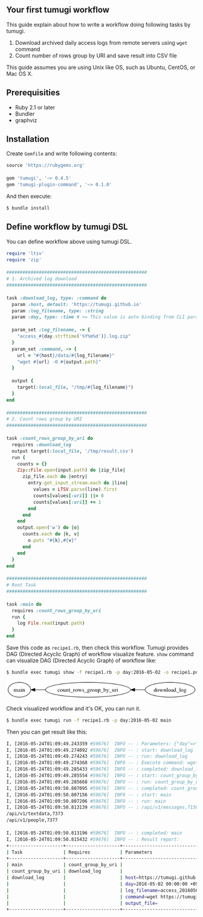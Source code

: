 ## Your first tumugi workflow

This guide explain about how to write a workflow doing following tasks by tumugi.

1. Download archived daily access logs from remote servers using `wget` command
2. Count number of rows group by URI and save result into CSV file

This guide assumes you are using Unix like OS, such as Ubuntu, CentOS, or Mac OS X.

## Prerequisities

- Ruby 2.1 or later
- Bundler
- graphviz

## Installation

Create `Gemfile` and write following contents:

```ruby
source 'https://rubygems.org'

gem 'tumugi', '~> 0.4.5'
gem 'tumugi-plugin-command', '~> 0.1.0'
```

And then execute:

```bash
$ bundle install
```

## Define workflow by tumugi DSL

You can define workflow above using tumugi DSL.

```rb
require 'ltsv'
require 'zip'

####################################################
# 1. Archived log download
####################################################

task :download_log, type: :command do
  param :host, default: 'https://tumugi.github.io'
  param :log_filename, type: :string
  param :day, type: :time # <= This value is auto binding from CLI parameter

  param_set :log_filename, -> {
    "access_#{day.strftime('%Y%m%d')}.log.zip"
  }
  param_set :command, -> {
    url = "#{host}/data/#{log_filename}"
    "wget #{url} -O #{output.path}"
  }

  output {
    target(:local_file, "/tmp/#{log_filename}")
  }
end

####################################################
# 2. Count rows group by URI
####################################################

task :count_rows_group_by_uri do
  requires :download_log
  output target(:local_file, '/tmp/result.csv')
  run {
    counts = {}
    Zip::File.open(input.path) do |zip_file|
      zip_file.each do |entry|
        entry.get_input_stream.each do |line|
          values = LTSV.parse(line).first
          counts[values[:uri]] ||= 0
          counts[values[:uri]] += 1
        end
      end
    end
    output.open('w') do |o|
      counts.each do |k, v|
        o.puts "#{k},#{v}"
      end
    end
  }
end

####################################################
# Root Task
####################################################

task :main do
  requires :count_rows_group_by_uri
  run {
    log File.read(input.path)
  }
end
```

Save this code as `recipe1.rb`, then check this workflow.
Tumugi provides DAG (Directed Acyclic Graph) of workflow visualize feature.
`show` command can visualize DAG (Directed Acyclic Graph) of workflow like:

```sh
$ bundle exec tumugi show -f recipe1.rb -p day:2016-05-02 -o recipe1.png main
```

![recipe1_dag](../images/recipe1_dag.png)

Check visualized workflow and it's OK, you can run it.

```sh
$ bundle exec tumugi run -f recipe1.rb -p day:2016-05-02 main
```

Then you can get result like this:

```sh
I, [2016-05-24T01:09:49.243359 #59676]  INFO -- : Parameters: {"day"=>"2016-05-02"}
I, [2016-05-24T01:09:49.274092 #59676]  INFO -- : start: download_log
I, [2016-05-24T01:09:49.274243 #59676]  INFO -- : run: download_log
I, [2016-05-24T01:09:49.274368 #59676]  INFO -- : Execute command: wget https://tumugi.github.io/data/access_20160502.log.zip -O /tmp/access_20160502.log.zip -q
I, [2016-05-24T01:09:49.285433 #59676]  INFO -- : completed: download_log
I, [2016-05-24T01:09:49.285554 #59676]  INFO -- : start: count_group_by_uri
I, [2016-05-24T01:09:49.285668 #59676]  INFO -- : run: count_group_by_uri
I, [2016-05-24T01:09:50.807095 #59676]  INFO -- : completed: count_group_by_uri
I, [2016-05-24T01:09:50.807156 #59676]  INFO -- : start: main
I, [2016-05-24T01:09:50.807206 #59676]  INFO -- : run: main
I, [2016-05-24T01:09:50.813139 #59676]  INFO -- : /api/v1/messages,7150
/api/v1/textdata,7373
/api/v1/people,7377

I, [2016-05-24T01:09:50.813196 #59676]  INFO -- : completed: main
I, [2016-05-24T01:09:50.815432 #59676]  INFO -- : Result report:
+--------------------+--------------------+-------------------------------------------------------------------------------------------------------+-----------+
| Task               | Requires           | Parameters                                                                                            | State     |
+--------------------+--------------------+-------------------------------------------------------------------------------------------------------+-----------+
| main               | count_group_by_uri |                                                                                                       | completed |
| count_group_by_uri | download_log       |                                                                                                       | completed |
| download_log       |                    | host=https://tumugi.github.io                                                                         | completed |
|                    |                    | day=2016-05-02 00:00:00 +0900                                                                         |           |
|                    |                    | log_filename=access_20160502.log.zip                                                                  |           |
|                    |                    | command=wget https://tumugi.github.io/data/access_20160502.log.zip -O /tmp/access_20160502.log.zip -q |           |
|                    |                    | output_file=                                                                                          |           |
+--------------------+--------------------+-------------------------------------------------------------------------------------------------------+-----------+
```
